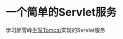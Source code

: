 # 一个简单的Servlet服务

学习廖雪峰[手写Tomcat](https://liaoxuefeng.com/books/jerrymouse/introduction/index.html)实现的Servlet服务
